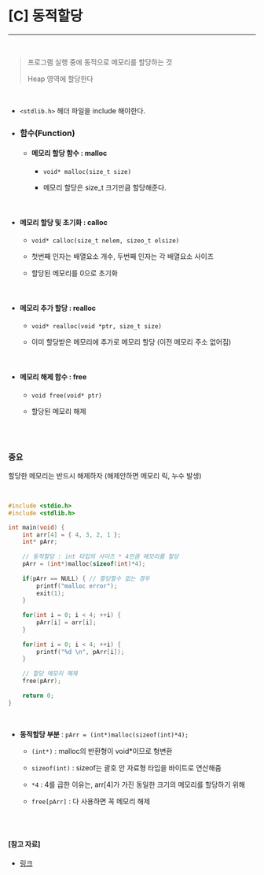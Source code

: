 # [C] 동적할당

---

<br>

> 프로그램 실행 중에 동적으로 메모리를 할당하는 것
>
> Heap 영역에 할당한다

<br>

- `<stdlib.h>` 헤더 파일을 include 해야한다.

- ### 함수(Function)

  - #### 메모리 할당 함수 : malloc

    -  `void* malloc(size_t size)`

    - 메모리 할당은 size_t 크기만큼 할당해준다.

<br>

  - #### 메모리 할당 및 초기화 : calloc

    - `void* calloc(size_t nelem, sizeo_t elsize)`

    - 첫번째 인자는 배열요소 개수, 두번째 인자는 각 배열요소 사이즈

    - 할당된 메모리를 0으로 초기화

<br>

  - #### 메모리 추가 할당 : realloc

    - `void* realloc(void *ptr, size_t size)`

    - 이미 할당받은 메모리에 추가로 메모리 할당 (이전 메모리 주소 없어짐)

<br>

  - #### 메모리 해제 함수 : free

    - `void free(void* ptr)`

    - 할당된 메모리 해제

<br>
<br>

### 중요

할당한 메모리는 반드시 해제하자 (해제안하면 메모리 릭, 누수 발생)

<br>

```cpp
#include <stdio.h>
#include <stdlib.h>

int main(void) {
    int arr[4] = { 4, 3, 2, 1 };
    int* pArr;
    
    // 동적할당 : int 타입의 사이즈 * 4만큼 메모리를 할당
    pArr = (int*)malloc(sizeof(int)*4);
    
    if(pArr == NULL) { // 할당할수 없는 경우
        printf("malloc error");
        exit(1);
    }
    
    for(int i = 0; i < 4; ++i) {
        pArr[i] = arr[i];
    }
    
    for(int i = 0; i < 4; ++i) {
        printf("%d \n", pArr[i]);
    }
    
    // 할당 메모리 해제
    free(pArr);
    
    return 0;
}
```

<br>

- **동적할당 부분** : `pArr = (int*)malloc(sizeof(int)*4);`

  - `(int*)` : malloc의 반환형이 void*이므로 형변환

  - `sizeof(int)` : sizeof는 괄호 안 자료형 타입을 바이트로 연산해줌

  - `*4` : 4를 곱한 이유는, arr[4]가 가진 동일한 크기의 메모리를 할당하기 위해

  - `free[pArr]` : 다 사용하면 꼭 메모리 해제

<br>

<br>

#### [참고 자료]

- [링크](https://blockdmask.tistory.com/290)

